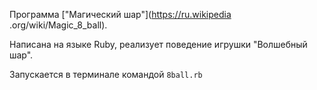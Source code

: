 Программа ["Магический шар"](https://ru.wikipedia
.org/wiki/Magic_8_ball).

Написана на языке Ruby, реализует поведение игрушки "Волшебный шар".

Запускается в терминале командой `8ball.rb`
